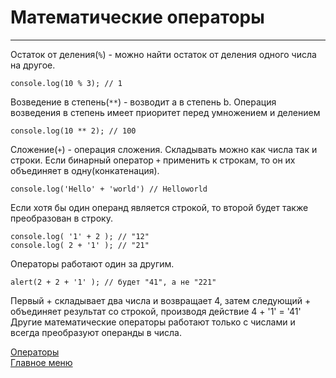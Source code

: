 # Математические операторы
____

Остаток от деления(`%`) - можно найти остаток от деления одного числа на другое.
```
console.log(10 % 3); // 1
```

Возведение в степень(`**`) - возводит a в степень b. Операция возведения в степень имеет приоритет перед умножением и делением
```
console.log(10 ** 2); // 100
```

Сложение(`+`) - операция сложения. Складывать можно как числа так и строки. Если бинарный оператор `+` применить к строкам, то он их объединяет в одну(конкатенация).

```
console.log('Hello' + 'world') // Helloworld
```
Если хотя бы один операнд является строкой, то второй будет также преобразован в строку.
```
console.log( '1' + 2 ); // "12"
console.log( 2 + '1' ); // "21"
```

Операторы работают один за другим.
```
alert(2 + 2 + '1' ); // будет "41", а не "221"
```
 Первый + складывает два числа и возвращает 4, затем следующий + объединяет результат со строкой, производя действие 4 + '1' = '41'
Другие математические операторы работают только с числами и всегда преобразуют операнды в числа.

[Операторы](operators.md)<br>
[Главное меню](../README.md)<br>
